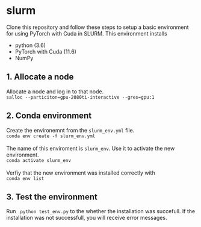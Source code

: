 # slurm

Clone this repository and follow these steps to setup a basic environment for using PyTorch with Cuda in SLURM. This environment installs
- python (3.6)
- PyTorch with Cuda (11.6)
- NumPy

## 1. Allocate a node
Allocate a node and log in to that node.<br>
``` salloc --particiton=gpu-2080ti-interactive --gres=gpu:1  ```

## 2. Conda environment
Create the environemnt from the ```slurm_env.yml``` file. <br>
``` conda env create -f slurm_env.yml ``` <br> <br>
The name of this enviroment is ```slurm_env```. Use it to activate the new environment. <br>
```conda activate slurm_env``` <br><br>
Verfiy that the new environment was installed correctly with <br>
``` conda env list ```

## 3. Test the environment
Run ``` python test_env.py``` to the whether the installation was succefull. If the installation was not successfull, you will receive error messages.
